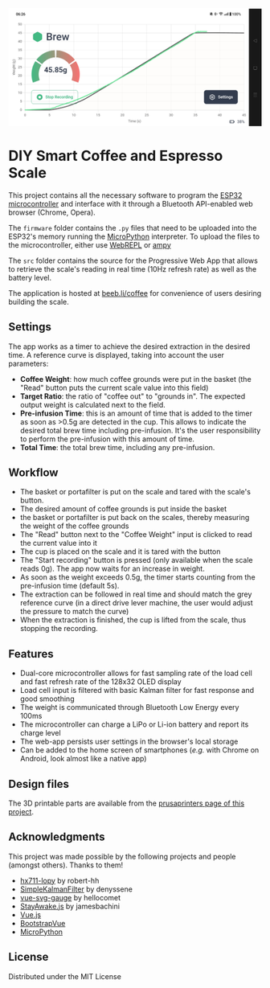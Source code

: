 ![alt text](https://github.com/beeb/coffee-scale-app/blob/master/screenshot.jpg?raw=true)

# DIY Smart Coffee and Espresso Scale

This project contains all the necessary software to program the [ESP32 microcontroller](https://learn.sparkfun.com/tutorials/esp32-thing-hookup-guide) and interface with it through a Bluetooth API-enabled web browser (Chrome, Opera).

The `firmware` folder contains the `.py` files that need to be uploaded into the ESP32's memory running the [MicroPython](https://micropython.org/) interpreter.
To upload the files to the microcontroller, either use [WebREPL](https://docs.micropython.org/en/latest/esp8266/tutorial/repl.html) or [ampy](https://github.com/scientifichackers/ampy)

The `src` folder contains the source for the Progressive Web App that allows to retrieve the scale's reading in real time (10Hz refresh rate) as well as the battery level.

The application is hosted at [beeb.li/coffee](https://beeb.li/coffee) for convenience of users desiring building the scale.

## Settings

The app works as a timer to achieve the desired extraction in the desired time. A reference curve is displayed, taking into account the user parameters:

- **Coffee Weight**: how much coffee grounds were put in the basket (the "Read" button puts the current scale value into this field)
- **Target Ratio**: the ratio of "coffee out" to "grounds in". The expected output weight is calculated next to the field.
- **Pre-infusion Time**: this is an amount of time that is added to the timer as soon as >0.5g are detected in the cup. This allows to indicate the desired total brew time including pre-infusion. It's the user responsibility to perform the pre-infusion with this amount of time.
- **Total Time**: the total brew time, including any pre-infusion.

## Workflow

- The basket or portafilter is put on the scale and tared with the scale's button.
- The desired amount of coffee grounds is put inside the basket
- the basket or portafilter is put back on the scales, thereby measuring the weight of the coffee grounds
- The "Read" button next to the "Coffee Weight" input is clicked to read the current value into it
- The cup is placed on the scale and it is tared with the button
- The "Start recording" button is pressed (only available when the scale reads 0g). The app now waits for an increase in weight.
- As soon as the weight exceeds 0.5g, the timer starts counting from the pre-infusion time (default 5s).
- The extraction can be followed in real time and should match the grey reference curve (in a direct drive lever machine, the user would adjust the pressure to match the curve)
- When the extraction is finished, the cup is lifted from the scale, thus stopping the recording.

## Features

- Dual-core microcontroller allows for fast sampling rate of the load cell and fast refresh rate of the 128x32 OLED display
- Load cell input is filtered with basic Kalman filter for fast response and good smoothing
- The weight is communicated through Bluetooth Low Energy every 100ms
- The microcontroller can charge a LiPo or Li-ion battery and report its charge level
- The web-app persists user settings in the browser's local storage
- Can be added to the home screen of smartphones (_e.g._ with Chrome on Android, look almost like a native app)

## Design files

The 3D printable parts are available from the [prusaprinters page of this project](https://www.prusaprinters.org/prints/36112-diy-bluetooth-coffeeespresso-scale).

## Acknowledgments

This project was made possible by the following projects and people (amongst others). Thanks to them!

- [hx711-lopy](https://github.com/robert-hh/hx711-lopy) by robert-hh
- [SimpleKalmanFilter](https://github.com/denyssene/SimpleKalmanFilter) by denyssene
- [vue-svg-gauge](https://github.com/hellocomet/vue-svg-gauge) by hellocomet
- [StayAwake.js](https://github.com/jamesbachini/StayAwake.js) by jamesbachini
- [Vue.js](https://vuejs.org/)
- [BootstrapVue](https://bootstrap-vue.org/)
- [MicroPython](https://micropython.org/)


## License

Distributed under the MIT License

